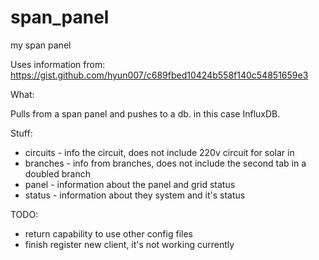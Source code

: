 # span_panel
my span panel

Uses information from:
https://gist.github.com/hyun007/c689fbed10424b558f140c54851659e3

What:

Pulls from a span panel and pushes to a db.  in this case InfluxDB.

Stuff:
<UL>
<LI>circuits - info the circuit, does not include 220v circuit for solar in
<LI>branches - info from branches, does not include the second tab in a doubled branch
<LI>panel - information about the panel and grid status
<LI>status - information about they system and it's status
</UL>

TODO:
<UL>
<LI>return capability to use other config files
<LI>finish register new client, it's not working currently
</ul>
